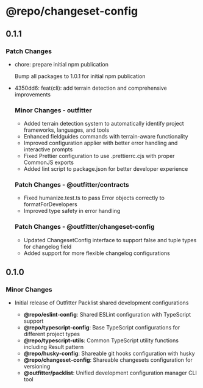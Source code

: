 # @repo/changeset-config

## 0.1.1

### Patch Changes

- chore: prepare initial npm publication

  Bump all packages to 1.0.1 for initial npm publication

- 4350dd6: feat(cli): add terrain detection and comprehensive improvements

  ### Minor Changes - outfitter

  - Added terrain detection system to automatically identify project frameworks, languages, and tools
  - Enhanced fieldguides commands with terrain-aware functionality
  - Improved configuration applier with better error handling and interactive prompts
  - Fixed Prettier configuration to use .prettierrc.cjs with proper CommonJS exports
  - Added lint script to package.json for better developer experience

  ### Patch Changes - @outfitter/contracts

  - Fixed humanize.test.ts to pass Error objects correctly to formatForDevelopers
  - Improved type safety in error handling

  ### Patch Changes - @outfitter/changeset-config

  - Updated ChangesetConfig interface to support false and tuple types for changelog field
  - Added support for more flexible changelog configurations

## 0.1.0

### Minor Changes

- Initial release of Outfitter Packlist shared development configurations

  - **@repo/eslint-config**: Shared ESLint configuration with TypeScript support
  - **@repo/typescript-config**: Base TypeScript configurations for different
    project types
  - **@repo/typescript-utils**: Common TypeScript utility functions including
    Result pattern
  - **@repo/husky-config**: Shareable git hooks configuration with husky
  - **@repo/changeset-config**: Shareable changesets configuration for
    versioning
  - **@outfitter/packlist**: Unified development configuration manager CLI tool
